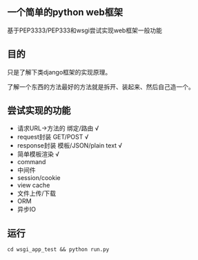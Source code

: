 ## 一个简单的python web框架

基于PEP3333/PEP333和wsgi尝试实现web框架一般功能

## 目的 

只是了解下类django框架的实现原理。

了解一个东西的方法最好的方法就是拆开、装起来、然后自己造一个。

## 尝试实现的功能
- 请求URL->方法的 绑定/路由  √
- request封装 GET/POST   √
- response封装 模板/JSON/plain text  √  
- 简单模板渲染  √
- command 
- 中间件  
- session/cookie
- view cache
- 文件上传/下载
- ORM
- 异步IO

## 运行
`cd wsgi_app_test && python run.py`